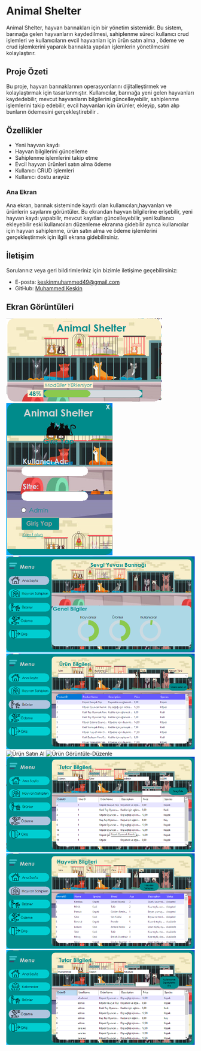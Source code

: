 # Animal Shelter

Animal Shelter, hayvan barınakları için bir yönetim sistemidir. Bu sistem, barınağa gelen hayvanların kaydedilmesi, sahiplenme süreci kullanıcı crud işlemleri ve kullanıcıların evcil hayvanları için ürün satın alma , ödeme ve crud işlemkerini yaparak barınakta yapılan işlemlerin yönetilmesini kolaylaştırır.

## Proje Özeti

Bu proje, hayvan barınaklarının operasyonlarını dijitalleştirmek ve kolaylaştırmak için tasarlanmıştır. Kullanıcılar, barınağa yeni gelen hayvanları kaydedebilir, mevcut hayvanların bilgilerini güncelleyebilir, sahiplenme işlemlerini takip edebilir, evcil hayvanları için ürünler, ekleyip, satın alıp bunların ödemesini gerçekleştirebilir .

## Özellikler

- Yeni hayvan kaydı
- Hayvan bilgilerini güncelleme
- Sahiplenme işlemlerini takip etme
- Evcil hayvan ürünleri satın alma ödeme
- Kullanıcı CRUD işlemleri
- Kullanıcı dostu arayüz


### Ana Ekran

Ana ekran, barınak sisteminde kayıtlı olan kullanıcıları,hayvanları ve ürünlerin sayılarını görüntüler. Bu ekrandan hayvan bilgilerine erişebilir, yeni hayvan kaydı yapabilir, mevcut kayıtları güncelleyebilir, yeni kullanıcı ekleyebilir eski kullanıcıları düzenleme ekranına gidebilir ayrıca kullanıcılar için hayvan sahiplenme, ürün satın alma ve ödeme işlemlerini gerçekleştirmek için ilgili ekrana gidebilirsiniz.


## İletişim

Sorularınız veya geri bildirimleriniz için bizimle iletişime geçebilirsiniz:

- E-posta: keskinmuhammed49@gmail.com
- GitHub: [Muhammed Keskin](https://github.com/MuhammedKSKN)

## Ekran Görüntüleri

![YÜkleniyor](ProjeIciGorseller/Yukleniyor.png)
![Giriş Yap_- Kayıt Ol](ProjeIciGorseller/GirisYap.png)
![Ana Ekran](ProjeIciGorseller/Home.png)
![Ürün Satın Al](ProjeIciGorseller/SatinAl.png)
![Ürün Satın Al](ProjeIciGoresller/SatinAl.png)
![Ürün Görüntüle-Düzenle](ProjeIciGoresller/UrunleriDüzenle.png)
![Ödeme Ekranı](ProjeIciGorseller/Odeme.png)
![Sahiplenme Ekranı](ProjeIciGorseller/Sahiplen.png)
![Kullanıcıların Borçlarının Görüntülenme Ekranı](ProjeIciGorseller/KullaniciBorcGoruntule.png)







